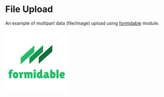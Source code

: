 # File Upload

An example of multipart data (file/image) upload using [formidable](https://www.npmjs.com/package/formidable) module.

<img src="./public/images/logo/logo.png" />
